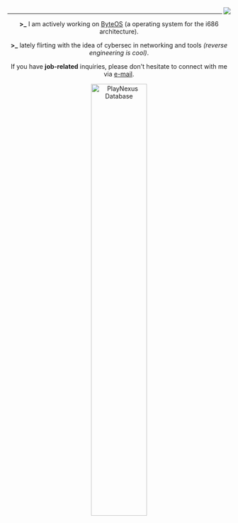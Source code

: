 <img align="right" src="https://komarev.com/ghpvc/?username=devYaksha&style=flat&color=313131&label=views&abbreviated=true">

---

<div align="center">
 
**\>\_** I am actively working on [ByteOS](https://github.com/iyksh/ByteOS) (a operating system for the i686 architecture).

**\>\_** lately flirting with the idea of ​​cybersec in networking and tools _(reverse engineering is cool)_.

If you have **job-related** inquiries, please don't hesitate to connect with me via [e-mail](mailto:gssantoz2012@gmail.com).

<img src="https://skillicons.dev/icons?i=linux,c,cpp,rust,python,java,bash,git,neovim,latex&perline=10" alt="PlayNexus Database" style="width: 50%;">

</div>
